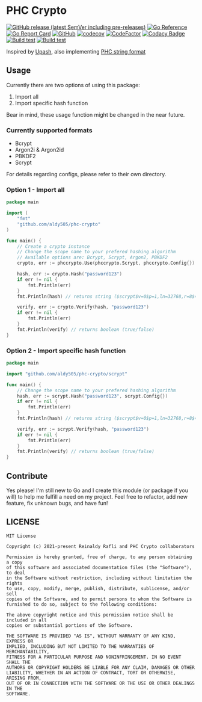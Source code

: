 # PHC Crypto

[![GitHub release (latest SemVer including pre-releases)](https://img.shields.io/github/v/release/aldy505/phc-crypto?include_prereleases)](https://github.com/aldy505/phc-crypto/releases) [![Go Reference](https://pkg.go.dev/badge/github.com/aldy505/phc-crypto.svg)](https://pkg.go.dev/github.com/aldy505/phc-crypto) [![Go Report Card](https://goreportcard.com/badge/github.com/aldy505/phc-crypto)](https://goreportcard.com/report/github.com/aldy505/phc-crypto) [![GitHub](https://img.shields.io/github/license/aldy505/phc-crypto)](https://github.com/aldy505/phc-crypto/blob/master/LICENSE) [![codecov](https://codecov.io/gh/aldy505/phc-crypto/branch/master/graph/badge.svg?token=HUTQURBZ73)](https://codecov.io/gh/aldy505/phc-crypto) [![CodeFactor](https://www.codefactor.io/repository/github/aldy505/phc-crypto/badge)](https://www.codefactor.io/repository/github/aldy505/phc-crypto) [![Codacy Badge](https://app.codacy.com/project/badge/Grade/16c40f49aabe4e89afea7c1e1d90a483)](https://www.codacy.com/gh/aldy505/phc-crypto/dashboard?utm_source=github.com&amp;utm_medium=referral&amp;utm_content=aldy505/phc-crypto&amp;utm_campaign=Badge_Grade) [![Build test](https://github.com/aldy505/phc-crypto/actions/workflows/build.yml/badge.svg)](https://github.com/aldy505/phc-crypto/actions/workflows/build.yml) [![Build test](https://github.com/aldy505/phc-crypto/actions/workflows/coverage.yml/badge.svg)](https://github.com/aldy505/phc-crypto/actions/workflows/coverage.yml)

Inspired by [Upash](https://github.com/simonepri/upash), also
implementing [PHC string format](https://github.com/P-H-C/phc-string-format/blob/master/phc-sf-spec.md)

## Usage

Currently there are two options of using this package:

1. Import all
2. Import specific hash function

Bear in mind, these usage function might be changed in the near future.

### Currently supported formats

* Bcrypt
* Argon2i & Argon2id
* PBKDF2
* Scrypt

For details regarding configs, please refer to their own directory.

### Option 1 - Import all

```go
package main

import (
	"fmt"
	"github.com/aldy505/phc-crypto"
)

func main() {
	// Create a crypto instance
	// Change the scope name to your prefered hashing algorithm
	// Available options are: Bcrypt, Scrypt, Argon2, PBKDF2
	crypto, err := phccrypto.Use(phccrypto.Scrypt, phccrypto.Config{})

	hash, err := crypto.Hash("password123")
	if err != nil {
		fmt.Println(err)
	}
	fmt.Println(hash) // returns string ($scrypt$v=0$p=1,ln=32768,r=8$402ffb0b23cd3d3a$62daeae2ac...)

	verify, err := crypto.Verify(hash, "password123")
	if err != nil {
		fmt.Println(err)
	}
	fmt.Println(verify) // returns boolean (true/false)
}
```

### Option 2 - Import specific hash function

```go
package main

import "github.com/aldy505/phc-crypto/scrypt"

func main() {
	// Change the scope name to your prefered hashing algorithm
	hash, err := scrypt.Hash("password123", scrypt.Config{})
	if err != nil {
		fmt.Println(err)
	}
	fmt.Println(hash) // returns string ($scrypt$v=0$p=1,ln=32768,r=8$402ffb0b23cd3d3a$62daeae2ac...)

	verify, err := scrypt.Verify(hash, "password123")
	if err != nil {
		fmt.Println(err)
	}
	fmt.Println(verify) // returns boolean (true/false)
}
```

## Contribute

Yes please! I'm still new to Go and I create this module (or package if you will) to help me fulfill a need on my
project. Feel free to refactor, add new feature, fix unknown bugs, and have fun!

## LICENSE

```
MIT License

Copyright (c) 2021-present Reinaldy Rafli and PHC Crypto collaborators

Permission is hereby granted, free of charge, to any person obtaining a copy
of this software and associated documentation files (the "Software"), to deal
in the Software without restriction, including without limitation the rights
to use, copy, modify, merge, publish, distribute, sublicense, and/or sell
copies of the Software, and to permit persons to whom the Software is
furnished to do so, subject to the following conditions:

The above copyright notice and this permission notice shall be included in all
copies or substantial portions of the Software.

THE SOFTWARE IS PROVIDED "AS IS", WITHOUT WARRANTY OF ANY KIND, EXPRESS OR
IMPLIED, INCLUDING BUT NOT LIMITED TO THE WARRANTIES OF MERCHANTABILITY,
FITNESS FOR A PARTICULAR PURPOSE AND NONINFRINGEMENT. IN NO EVENT SHALL THE
AUTHORS OR COPYRIGHT HOLDERS BE LIABLE FOR ANY CLAIM, DAMAGES OR OTHER
LIABILITY, WHETHER IN AN ACTION OF CONTRACT, TORT OR OTHERWISE, ARISING FROM,
OUT OF OR IN CONNECTION WITH THE SOFTWARE OR THE USE OR OTHER DEALINGS IN THE
SOFTWARE.
```